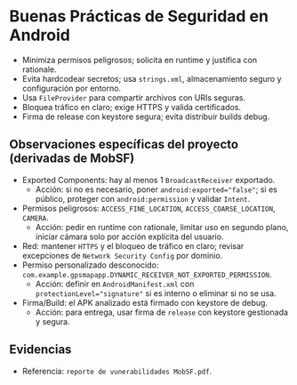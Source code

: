 # Buenas Prácticas de Seguridad en Android

- Minimiza permisos peligrosos; solicita en runtime y justifica con rationale.
- Evita hardcodear secretos; usa `strings.xml`, almacenamiento seguro y configuración por entorno.
- Usa `FileProvider` para compartir archivos con URIs seguras.
- Bloquea tráfico en claro; exige HTTPS y valida certificados.
- Firma de release con keystore segura; evita distribuir builds debug.

## Observaciones específicas del proyecto (derivadas de MobSF)
- Exported Components: hay al menos 1 `BroadcastReceiver` exportado.
  - Acción: si no es necesario, poner `android:exported="false"`; si es público, proteger con `android:permission` y validar `Intent`.
- Permisos peligrosos: `ACCESS_FINE_LOCATION`, `ACCESS_COARSE_LOCATION`, `CAMERA`.
  - Acción: pedir en runtime con rationale, limitar uso en segundo plano, iniciar cámara solo por acción explícita del usuario.
- Red: mantener `HTTPS` y el bloqueo de tráfico en claro; revisar excepciones de `Network Security Config` por dominio.
- Permiso personalizado desconocido: `com.example.gpsmapapp.DYNAMIC_RECEIVER_NOT_EXPORTED_PERMISSION`.
  - Acción: definir en `AndroidManifest.xml` con `protectionLevel="signature"` si es interno o eliminar si no se usa.
- Firma/Build: el APK analizado está firmado con keystore de debug.
  - Acción: para entrega, usar firma de `release` con keystore gestionada y segura.

## Evidencias
- Referencia: `reporte de vunerabilidades MobSF.pdf`.
